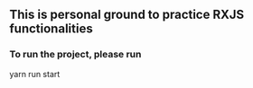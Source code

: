 ## This is personal ground to practice RXJS functionalities

### To run the project, please run
yarn run start